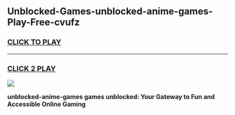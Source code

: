 
## Unblocked-Games-unblocked-anime-games-Play-Free-cvufz
<h3>
<a href="https://premium76.site?title=unblocked-anime-games&ref=23A">CLICK TO PLAY</a></h3>
<hr>

<h3>
<a href="https://premium76.site?title=unblocked-anime-games&ref=23A">CLICK 2 PLAY</a>
  
</h3>

<a href="https://premium76.site?title=unblocked-anime-games&ref=23A"><img src="https://clearcache.store/games.png"></a>


**unblocked-anime-games games unblocked: Your Gateway to Fun and Accessible Online Gaming**
